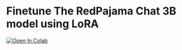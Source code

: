 # Finetune The RedPajama Chat 3B model using LoRA
<a target="_blank" href="https://colab.research.google.com/github/fredi-python/Fine-tune-RedPajama-Chat-3B/blob/main/redpajama_chat3b_lora.ipynb">
  <img src="https://colab.research.google.com/assets/colab-badge.svg" alt="Open In Colab"/>
</a>
